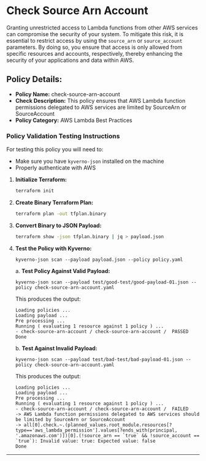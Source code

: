 # Check Source Arn Account

Granting unrestricted access to Lambda functions from other AWS services can compromise the security of your system. To mitigate this risk, it is essential to restrict access by using the `source_arn` or `source_account` parameters. By doing so, you ensure that access is only allowed from specific resources and accounts, respectively, thereby enhancing the security of your applications and data within AWS.

## Policy Details:

- **Policy Name:** check-source-arn-account
- **Check Description:** This policy ensures that AWS Lambda function permissions delegated to AWS services are limited by SourceArn or SourceAccount
- **Policy Category:** AWS Lambda Best Practices

### Policy Validation Testing Instructions

For testing this policy you will need to:
- Make sure you have `kyverno-json` installed on the machine 
- Properly authenticate with AWS

1. **Initialize Terraform:**
    ```bash
    terraform init
    ```

2. **Create Binary Terraform Plan:**
    ```bash
    terraform plan -out tfplan.binary
    ```

3. **Convert Binary to JSON Payload:**
    ```bash
    terraform show -json tfplan.binary | jq > payload.json
    ```

4. **Test the Policy with Kyverno:**
    ```
    kyverno-json scan --payload payload.json --policy policy.yaml
    ```

    a. **Test Policy Against Valid Payload:**
    ```
    kyverno-json scan --payload test/good-test/good-payload-01.json --policy check-source-arn-account.yaml 
    ```

    This produces the output:
    ```
    Loading policies ...
    Loading payload ...
    Pre processing ...
    Running ( evaluating 1 resource against 1 policy ) ...
    - check-source-arn-account / check-source-arn-account /  PASSED
    Done
    ```

    b. **Test Against Invalid Payload:**
    ```
    kyverno-json scan --payload test/bad-test/bad-payload-01.json --policy check-source-arn-account.yaml 
    ```

    This produces the output:
    ```
    Loading policies ...
    Loading payload ...
    Pre processing ...
    Running ( evaluating 1 resource against 1 policy ) ...
    - check-source-arn-account / check-source-arn-account /  FAILED
    -> AWS Lambda function permissions delegated to AWS services should be limited by SourceArn or SourceAccount
    -> all[0].check.~.(planned_values.root_module.resources[?type=='aws_lambda_permission'].values[?ends_with(principal, '.amazonaws.com')])[0].(!source_arn == `true` && !source_account == `true`): Invalid value: true: Expected value: false
    Done
    ```

---